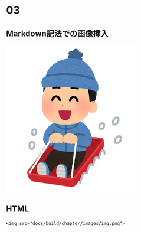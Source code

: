 # 03

## Markdown記法での画像挿入

![](images/img.png)


## HTML

```@raw html
<img src="docs/build/chapter/images/img.png">
```